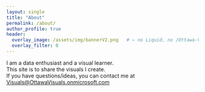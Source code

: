 ```yaml
---
layout: single
title: "About"
permalink: /about/
author_profile: true
header:
  overlay_image: /assets/img/bannerV2.png   # ← no Liquid, no /Ottawa-Visuals
  overlay_filter: 0
---
```


I am a data enthusiast and a visual learner.  
This site is to share the visuals I create.  
If you have questions/ideas, you can contact me at <Visuals@OttawaVisuals.onmicrosoft.com>
